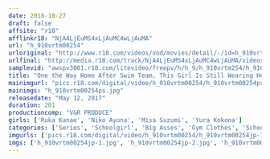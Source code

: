 ```yaml
---
date: 2018-10-27
draft: false
affsite: "r18"
afflinkr18: "NjA4LjEuMS4xLjAuMC4wLjAuMA"
url: "h_910vrtm00254"
urloriginal: "http://www.r18.com/videos/vod/movies/detail/-/id=h_910vrtm00254"
urlfinal: "http://media.r18.com/track/NjA4LjEuMS4xLjAuMC4wLjAuMA/videos/vod/movies/detail/-/id=h_910vrtm00254"
samplevid: "awspv3001.r18.com/litevideo/freepv/h/h_9/h_910vrtm254/h_910vrtm254_dmb_w.mp4"
title: "One the Way Home After Swim Team, This Girl Is Still Wearing Her Bloomers Under Her School Uniform! When She Gets Home, Daddy Gets Hot And Horny For Her Navy Covered Ass And Slips Her Some Aphrodisiacs To Get Her Hot And Sweaty! When He Unexpectedly Slips His Cock In, The Feeling Is So Amazing That He Bangs Her Over And Over Again To Orgasmic Pleasure! 2"
mainimgurl: "pics.r18.com/digital/video/h_910vrtm00254/h_910vrtm00254ps.jpg"
mainimgs: "h_910vrtm00254ps.jpg"
releasedate: "May 12, 2017"
duration: 201
productioncomp: "V&R PRODUCE"
girls: ['Ruka Kanae', 'Niko Ayuna', 'Misa Suzumi', 'Yura Kokona']
categories: ['Series', 'Schoolgirl', 'Big Asses', 'Gym Clothes', 'School Uniform', 'Relatives', 'Variety', 'Substance Use', 'Hi-Def']
imgurls: ['pics.r18.com/digital/video/h_910vrtm00254/h_910vrtm00254jp-1.jpg', 'pics.r18.com/digital/video/h_910vrtm00254/h_910vrtm00254jp-2.jpg', 'pics.r18.com/digital/video/h_910vrtm00254/h_910vrtm00254jp-3.jpg', 'pics.r18.com/digital/video/h_910vrtm00254/h_910vrtm00254jp-4.jpg', 'pics.r18.com/digital/video/h_910vrtm00254/h_910vrtm00254jp-5.jpg', 'pics.r18.com/digital/video/h_910vrtm00254/h_910vrtm00254jp-6.jpg', 'pics.r18.com/digital/video/h_910vrtm00254/h_910vrtm00254jp-7.jpg', 'pics.r18.com/digital/video/h_910vrtm00254/h_910vrtm00254jp-8.jpg', 'pics.r18.com/digital/video/h_910vrtm00254/h_910vrtm00254jp-9.jpg', 'pics.r18.com/digital/video/h_910vrtm00254/h_910vrtm00254jp-10.jpg', 'pics.r18.com/digital/video/h_910vrtm00254/h_910vrtm00254jp-11.jpg', 'pics.r18.com/digital/video/h_910vrtm00254/h_910vrtm00254jp-12.jpg', 'pics.r18.com/digital/video/h_910vrtm00254/h_910vrtm00254jp-13.jpg', 'pics.r18.com/digital/video/h_910vrtm00254/h_910vrtm00254jp-14.jpg', 'pics.r18.com/digital/video/h_910vrtm00254/h_910vrtm00254jp-15.jpg', 'pics.r18.com/digital/video/h_910vrtm00254/h_910vrtm00254jp-16.jpg', 'pics.r18.com/digital/video/h_910vrtm00254/h_910vrtm00254jp-17.jpg', 'pics.r18.com/digital/video/h_910vrtm00254/h_910vrtm00254jp-18.jpg', 'pics.r18.com/digital/video/h_910vrtm00254/h_910vrtm00254jp-19.jpg', 'pics.r18.com/digital/video/h_910vrtm00254/h_910vrtm00254jp-20.jpg']
imgs: ['h_910vrtm00254jp-1.jpg', 'h_910vrtm00254jp-2.jpg', 'h_910vrtm00254jp-3.jpg', 'h_910vrtm00254jp-4.jpg', 'h_910vrtm00254jp-5.jpg', 'h_910vrtm00254jp-6.jpg', 'h_910vrtm00254jp-7.jpg', 'h_910vrtm00254jp-8.jpg', 'h_910vrtm00254jp-9.jpg', 'h_910vrtm00254jp-10.jpg', 'h_910vrtm00254jp-11.jpg', 'h_910vrtm00254jp-12.jpg', 'h_910vrtm00254jp-13.jpg', 'h_910vrtm00254jp-14.jpg', 'h_910vrtm00254jp-15.jpg', 'h_910vrtm00254jp-16.jpg', 'h_910vrtm00254jp-17.jpg', 'h_910vrtm00254jp-18.jpg', 'h_910vrtm00254jp-19.jpg', 'h_910vrtm00254jp-20.jpg']
---
```

